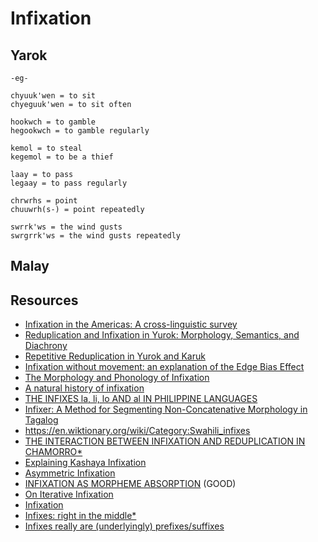 # Infixation

## Yarok

```
-eg-

chyuuk'wen = to sit
chyeguuk'wen = to sit often

hookwch = to gamble
hegookwch = to gamble regularly

kemol = to steal
kegemol = to be a thief

laay = to pass
legaay = to pass regularly

chrwrhs = point
chuuwrh(s-) = point repeatedly

swrrk'ws = the wind gusts
swrgrrk'ws = the wind gusts repeatedly
```

## Malay

## Resources

- [Infixation in the Americas: A cross-linguistic survey](https://www.journals.uchicago.edu/doi/abs/10.1086/718267?journalCode=ijal)
- [Reduplication and Infixation in Yurok: Morphology, Semantics, and Diachrony](https://www.jstor.org/stable/1265988)
- [Repetitive Reduplication in Yurok and Karuk](https://ojs.library.carleton.ca/index.php/ALGQP/article/view/395)
- [Infixation without movement: an explanation of the Edge Bias Effect](https://citeseerx.ist.psu.edu/document?repid=rep1&type=pdf&doi=4c881afc88d194a9f5626521491121878994c424)
- [The Morphology and Phonology of Infixation](https://roa.rutgers.edu/files/627-1003/627-YU-0-0.PDF)
- [A natural history of infixation](https://web.archive.org/web/20160603222845id_/http://www.arthaey.com/conlang/papers/Natural%20History%20of%20Infixation.pdf)
- [THE INFIXES la, li, lo AND al IN PHILIPPINE LANGUAGES](https://digital.soas.ac.uk/content/AA/00/00/06/88/00001/AA00000688_00001.pdf)
- [Infixer: A Method for Segmenting Non-Concatenative Morphology in Tagalog](https://academicworks.cuny.edu/cgi/viewcontent.cgi?article=2344&context=gc_etds)
- https://en.wiktionary.org/wiki/Category:Swahili_infixes
- [THE INTERACTION BETWEEN INFIXATION AND REDUPLICATION IN CHAMORRO\*](https://web.stanford.edu/~bharizan/pdfs/Harizanov_2017_Chamorro.pdf)
- [Explaining Kashaya Infixation](https://citeseerx.ist.psu.edu/viewdoc/download;jsessionid=FE36ABCFACEDB791B7161FCBDE232C1D?doi=10.1.1.23.5361&rep=rep1&type=pdf)
- [Asymmetric Infixation](https://journals.linguisticsociety.org/proceedings/index.php/amphonology/article/view/5448/0)
- [INFIXATION AS MORPHEME ABSORPTION](https://rucore.libraries.rutgers.edu/rutgers-lib/54238/PDF/1/play/)
  (GOOD)
- [On Iterative Infixation](https://home.uchicago.edu/~aclyu/papers/Yu_WCCFL26.pdf)
- [Infixation](https://julietteblevins.ws.gc.cuny.edu/files/2016/10/Blevins2012_Infixationrev1.pdf)
- [Infixes: right in the middle\*](http://www.skase.sk/Volumes/JTL07/2.pdf)
- [Infixes really are (underlyingly) prefixes/suffixes](https://muse.jhu.edu/article/873747/pdf)
